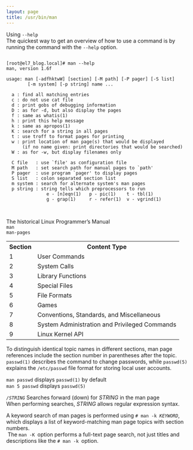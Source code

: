 ```yaml
---
layout: page
title: /usr/bin/man
---
```


Using <code>--help</code><br>
The quickest way to get an overview of how to use a command is by running the command with the <code>--help</code> option.<br>
<pre>
<code>
[root@el7_blog.local]# man --help
man, version 1.6f

usage: man [-adfhktwW] [section] [-M path] [-P pager] [-S list]
        [-m system] [-p string] name ...

  a : find all matching entries
  c : do not use cat file
  d : print gobs of debugging information
  D : as for -d, but also display the pages
  f : same as whatis(1)
  h : print this help message
  k : same as apropos(1)
  K : search for a string in all pages
  t : use troff to format pages for printing
  w : print location of man page(s) that would be displayed
      (if no name given: print directories that would be searched)
  W : as for -w, but display filenames only

  C file   : use `file' as configuration file
  M path   : set search path for manual pages to `path'
  P pager  : use program `pager' to display pages
  S list   : colon separated section list
  m system : search for alternate system's man pages
  p string : string tells which preprocessors to run
               e - [n]eqn(1)   p - pic(1)    t - tbl(1)
               g - grap(1)     r - refer(1)  v - vgrind(1)

</code>
</pre>

The historical Linux Programmer’s Manual<br>
<code>man man-pages</code><br>

<table>
  <tr>
    <th>Section</th>
    <th>Content Type</th>
  </tr>
  <tr>
    <td>1</td>
    <td>User Commands</td>
  </tr>
  <tr>
    <td>2</td>
    <td>System Calls</td>
  </tr>
  <tr>
    <td>3</td>
    <td>Library Functions</td>
  </tr>
  <tr>
    <td>4</td>
    <td>Special Files</td>
  </tr>
  <tr>
    <td>5</td>
    <td>File Formats</td>
  </tr>
  <tr>
    <td>6</td>
    <td>Games</td>
  </tr>

  <tr>
    <td>7</td>
    <td>Conventions, Standards, and Miscellaneous</td>
  </tr>
  <tr>
    <td>8</td>
    <td>System Administration and Privileged Commands</td>
  </tr>
  <tr>
    <td>9</td>
    <td>Linux Kernel API</td>
  </tr>
</table>

<p>To distinguish identical topic names in different sections, man page references include the section number in parentheses after the topic. <code>passwd(1)</code> describes the command to change passwords, while <code>passwd(5)</code> explains the <code>/etc/passwd</code> file format for storing local user accounts. </p>

<p><code>man passwd</code> displays <code>passwd(1)</code> by default<br>
<code>man 5 passwd</code> displays <code>passwd(5)</code>
</p>

<p><code><i>/STRING</i></code> Searches forward (down) for <i>STRING</i> in the man page<br>
When performing searches, <i>STRING</i> allows regular expression syntax.
</p>

<p>A keyword search of man pages is performed using <code># man -k <i>KEYWORD</i></code>, which displays a list of keyword-matching man page topics with section numbers.<br>
<img src="https://cjs6891.github.io/el7_blog/public/img/1482960859.png" alt="" style="">
The <code>man -K </code>option performs a full-text page search, not just titles and descriptions like the <code># man -k </code>option.
</p>